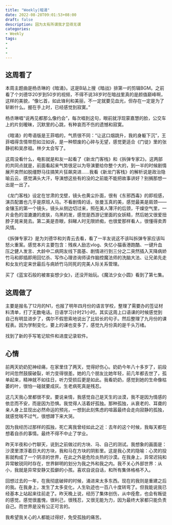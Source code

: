 ```yaml
---
title: "Weekly|暗涌"
date: 2022-08-28T09:01:53+08:00
draft: false
description: 因为太有所谓我才显得无谓
categories: 
- Weekly
tags:
-
-
-
---
```


 

## 这周看了

本周主题曲是杨丞琳的《暗涌》。这是B站上搜《暗战》排第一的剪辑BGM。之前看了个刘德华20岁到50岁的视频，不得不说38岁时在暗战里真的是颜值巅峰啊，这样的美貌，“像匕首，如此锋利和美丽，不一定就要见血光，但存在一定是为了斩断什么。握在手上时，已经感觉到寂寞。”

杨丞琳唱“说再见都那么像约会”，每次唱到这句，眼前就浮现蒙嘉慧的脸，公交车上的片刻暧昧，沉默里的心跳，有种哀而不伤的遗憾和寂寞。

《暗涌》的粤语版是王菲唱的，气质很不同：“让这口烟跳升，我的身躯下沉”，王菲唱得含情带怨如泣如诉，是一种颓废的心碎与无望，感觉更适合《门徒》里的张静初和吴彦祖。林夕太会写了。

这周没看什么，电影就是和友一起看了《新龙门客栈》和《拆弹专家2》。这两部的共同点就是，前面看起来气势很足以为导演要给你整个大的，到一半的时候剧情展开突然如脱缰野马往搞笑片狂飙突进......我看《新龙门客栈》的解析说是政治隐喻云云，感觉满头大汗，导演想这些有的没的之前能不能把故事讲好？别搁那想一出是一出了。

《龙门客栈》设定在甘肃的戈壁，镜头也黄尘扑面，很有《东邪西毒》的即视感，演员配置也几乎是原班人马。不看剧情的话，张曼玉真的美，感觉最美是肩颈——金镶玉的第一个镜头，镜头从侧边切过来，照在美人薄汗的后颈，干燥空气里，一片金色的湿漉漉的皮肤，乌黑的发，感觉是西游记里面的女妖精，然后她又很爱扭脖子晃来晃去。第二美是杏眼，斜睇人时无限娇痴，也很爱那样看人，很懂得卖弄风情。

《拆弹专家2》是为刘德华和刘青云去看，看了一半友说这不该叫拆弹专家应该叫怒火重案。感觉本片主要包含：残疾人励志vlog、失忆小猫香港跑酷、一键升血压之健人发言、大龄中二病网友线下面基、剧情进行到三分之二突然插入天降病娇竹马和即插即用回忆杀、写作心理咨询师读作脑控魔法师的洗脑大法、让兄弟先走和女友约定来世最后与病娇竹马同死的完美人际关系管理。

买了《蓝宝石般的被害妄想少女》，还没开始玩。《魔法少女小圆》看到了第七集。

## 这周做了

主要是报名了12月的N1，也报了明年四月份的语言学校，整理了需要办的签证材料清单，打了无数电话。日语学习计时21小时。其实这周上口语课的时候感觉到自己有明显进步了，偶尔不假思索地说出了比较长的句子。然后整理了九月份的课程表。因为学制变化，要上的课也变多了，感觉九月份真的是千头万绪。

找到了新的手写笔记软件和进度记录软件。

## 心情

前两天奶奶犯神经痛，在家里住了两天，觉得好伤心。奶奶今年八十多岁了，前段时间忽然鼓膜破裂，听力变得很差。她的几个朋友比她年轻，前几年都去世了，孤单起来，精神就不如往日，听力受损后更是如此。我看奶奶，感觉到她的生命像枯萎的叶，很怕一碰就要成灰。生老病死真是残忍。

这几天我心里都很不安。要说亲情，我感觉自己是天生的淡漠，我不是因为情感的依恋而不安，而是因为恐惧。我觉得人活着好孤独。那种孤独，从衰老的、耳聋的亲人身上显现出必然命运的预兆，一想到此刻焦虑的喧嚣最终会走向寂静的孤独，就感觉喘不过气，很想蹲下来大哭。

因为我经历过那样的孤独，死亡离我曾经如此之近：去年的这个时候，我每天都在想着自杀的事情。最终不得不中止了学业。

昨天半夜和小竹聊天，说到之前做过的方块、马、自己的测试。我想象的画面是：沙漠里漂浮着巨大的方块，我和马在方块的阴影里。这是我心灵的隐喻：心灵的投影就构成了一个阴凉的世界，在此之外是危险炎热的沙漠。在我身上，异常迟钝和异常敏锐同时存在，世界鲜明的划分为我之外和我之内。我不关心外部世界：从小，我就是异常安静又孤僻的小孩。喜欢自说自话，和所有集体格格不入。

回想过去的一年，在我彻底破碎的时候，涌进来太多东西。现在的我则是重建之后的我。在我身上，发生了太多变化，人生轨迹也一百八十度转弯了。但我能说我已经基本上站起来往前走了。昨天晚上说，经历了集体创伤，从中痊愈，也会有叛徒的感觉。感觉很羞愧，很利己，很残忍，又很无能为力，因为最终大家都只能负责自己。而世界是没有公正可言的。

我希望我关心的人都能过得好，免受孤独的痛苦。





